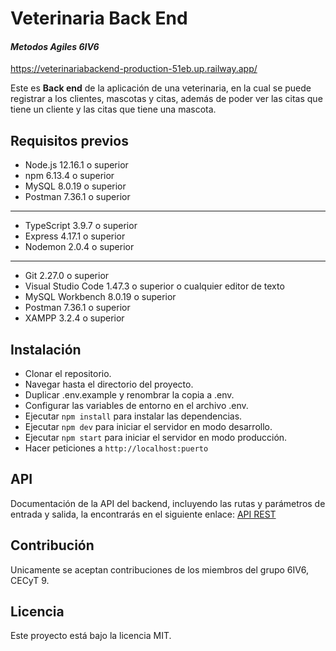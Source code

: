 # Veterinaria Back End

#### _Metodos Agiles 6IV6_

https://veterinariabackend-production-51eb.up.railway.app/


Este es **Back end** de la aplicación de una veterinaria, en la cual se puede registrar a los clientes, mascotas y citas, además de poder ver las citas que tiene un cliente y las citas que tiene una mascota.

## Requisitos previos

[//]: # "- Lenguaje de programación utilizado"

- Node.js 12.16.1 o superior
- npm 6.13.4 o superior
- MySQL 8.0.19 o superior
- Postman 7.36.1 o superior

---

[//]: # "- Dependencias y librerías externas requeridas"

- TypeScript 3.9.7 o superior
- Express 4.17.1 o superior
- Nodemon 2.0.4 o superior

---

[//]: # "- Herramientas necesarias para la instalación y ejecución del proyecto"

- Git 2.27.0 o superior
- Visual Studio Code 1.47.3 o superior o cualquier editor de texto
- MySQL Workbench 8.0.19 o superior
- Postman 7.36.1 o superior
- XAMPP 3.2.4 o superior

## Instalación

- Clonar el repositorio.
- Navegar hasta el directorio del proyecto.
- Duplicar .env.example y renombrar la copia a .env.
- Configurar las variables de entorno en el archivo .env.
- Ejecutar `npm install` para instalar las dependencias.
- Ejecutar `npm dev` para iniciar el servidor en modo desarrollo.
- Ejecutar `npm start` para iniciar el servidor en modo producción.
- Hacer peticiones a `http://localhost:puerto`

## API

Documentación de la API del backend, incluyendo las rutas y parámetros de entrada y 
salida, la encontrarás en el siguiente enlace: [API REST](https://documenter.getpostman.com/view/24868281/2s93JowQj8)

## Contribución

Unicamente se aceptan contribuciones de los miembros del grupo 6IV6, CECyT 9.

## Licencia

Este proyecto está bajo la licencia MIT.
